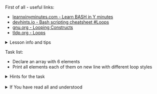 First of all - useful links:

- [learnxinyminutes.com - Learn BASH in Y minutes](https://learnxinyminutes.com/docs/bash/)
- [devhints.io - Bash scripting cheatsheet #Loops](https://devhints.io/bash#loops)
- [gnu.org - Looping Constructs](https://www.gnu.org/software/bash/manual/html_node/Looping-Constructs.html)
- [tldp.org - Loops](https://tldp.org/LDP/abs/html/loops1.html)

<details><summary>Lesson info and tips</summary>
<pre>
<strong>UNTIL construction:</strong>
  until CONDITION; do
    consequent-commands;
  done<br>
<strong>WHILE construction:</strong>
  while CONDITION; do
    consequent-commands;
  done<br>
<strong>FOR-IN construction:</strong>
  for VARIABLE in […] ; do
    commands;
  done<br>
<strong>C-FOR construction:</strong>
  for (( INIT ; CONDITION ; INCREMENT )) ; do
    commands;
  done
</pre>
</details>

Task list:
- Declare an array with 6 elements
- Print all elements each of them on new line with different loop styles

<details><summary>Hints for the task</summary>
<pre>
<strong>Task 1:</strong>
  $ array=(one two three four five six)<br>
<strong>Task 2:</strong>
  $ c=0
  $ until [ $c -eq ${#array[@]} ]; do
  > echo ${array[$c]};
  > ((c++));
  > done
  $ c=0
  $ while [ $c -lt ${#array[@]} ]; do
  > echo ${array[$c]};
  > ((c++));
  > done
  $ for item in "${array[@]}"; do
  > echo "$item";
  > done
  $ for (( c=0 ; c < ${#array[@]} ; c++ )); do 
  > echo ${array[$c]};
  > done
</pre>
</details>
<br>
<details><summary>If You have read all and understood</summary>
<pre>
`touch IReadAllAndUndnderstood`{{exec}}
</pre>
